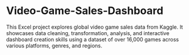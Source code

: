 # Video-Game-Sales-Dashboard
This Excel project explores global video game sales data from Kaggle. It showcases data cleaning, transformation, analysis, and interactive dashboard creation skills using a dataset of over 16,000 games across various platforms, genres, and regions.
